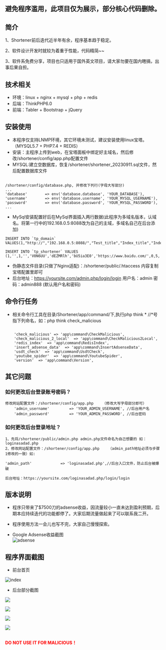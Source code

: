 ## 避免程序滥用，此项目仅为展示，部分核心代码删除。      

## 简介    

1、Shortener前后迭代近半年有余，程序基本趋于稳定。

2、软件设计开发时就较为着重于性能，代码精简~~

3、软件系免费分享，项目也只适用于国外英文项目，请大家勿要在国内瞎搞，出事后果自担。

   
## 技术相关

* 环境：linux + nginx + mysql + php + redis
* 后端：ThinkPHP6.0
* 前端：Tabler + Bootstrap + jQuery

## 安装使用

* 本程序仅支持LNMP环境，其它环境未测试，建议安装使用linux宝塔。（MYSQL5.7 + PHP7.4 + REDIS）
* 安装：主程序上传到web，在宝塔面板中绑定好主域名，然后修改/shortener/config/app.php配置文件 
* MYSQL:建立空数据库，恢复/shortener/shortener_20230911.sql文件，然后配置数据库文件
~~~

/shortener/config/database.php, 并修改下列行(字母大写部分)
...
'database'        => env('database.database', 'YOUR_DATABASE'),
'username'        => env('database.username', 'YOUR_MYSQL_USERNAME'),
'password'        => env('database.password', 'YOUR_MYSQL_PASSWORD'),
...
~~~

* MySql安装配置好后在MySql界面插入两行数据(此程序为多域名版本，认域名。将第一行中的192.168.0.5:8088改为自己的主域，多域名自己在后台添加)
~~~
INSERT INTO `tp_domain` VALUES(1,"http://","192.168.0.5:8088/","Test_title","Index_title","Index_keyword","Index_description",1,1,1,0,1,0,"");

INSERT INTO `tp_shortener` VALUES (1,'',1,'','V0N6UU','dEZMRlh','bU5ia3E0','https://www.baidu.com/',0,5,'1.1.1.1','',1648795566,0,1,0,'','',1,0,1,1,1,2,0);
~~~




* 伪静态文件目录(只做了Nginx适配)：/shortener/public/.htaccess  内容复制宝塔配置里即可
* 后台地址：https://yoursite.com/admin.php/login/login  用户名：admin  密码：admin888 (默认用户名和密码)

## 命令行任务

* 相关命令行工具在目录/Shortener/app/command/下,执行php think *  //*号指下列命名，如：php think check_malicious
~~~

    'check_malicious' => 'app\command\CheckMalicious',
    'check_malicious_2_local'  => 'app\command\CheckMalicious2Local',
    'redis_index'  => 'app\command\RedisIndex',
    'insert_adsense_data'  => 'app\command\InsertAdsenseData',
    'usdt_check'  => 'app\command\UsdtCheck',
    'youtube_spider'  => 'app\command\YoutubeSpider',
    'version'  => 'app\command\Version',

~~~

## 其它问题

### 如何更改后台登录账号密码？
~~~
修改网站配置文件：/shortener/config/app.php    （修改大写字母部分即可）
    'admin_username'         => 'YOUR_ADMIN_USERNAME', //后台用户名
    'admin_password'         => 'YOUR_ADMIN_PASSWORD', //后台密码
~~~


### 如何更改后台登录地址？
~~~
1、先将/shortener/public/admin.php admin.php文件命名为自己想要的 如：loginasadad.php
2、修改网站配置文件：/shortener/config/app.php    （admin_path地址必须与步骤1修改的一致）如:

'admin_path'             => 'loginasadad.php',//后台入口文件，防止后台被爆破

后台地址：https://yoursite.com/loginasadad.php/login/login
~~~

## 版本说明
* 程序只带来了$7500刀的adsense收益，因流量较小一直未达到盈利预期，后期本应持续迭代的功能都停了。大家后期流量做起来了可以联系我二开。

* 程序使用方法一会儿也写不完，大家自己慢慢探索。
* Google Adsense收益截图  
![adsense](/public/static/images/adsense.png)

## 程序界面截图
* 前台首页  

![index](/public/static/images/1.png)

* 后台部分截图  

![](/public/static/images/2.png)  

![](/public/static/images/3.png)  

![](/public/static/images/4.png)  

![](/public/static/images/5.png)  


##
 **<font color=Red>DO NOT USE IT FOR MALICIOUS！</font>**
##

